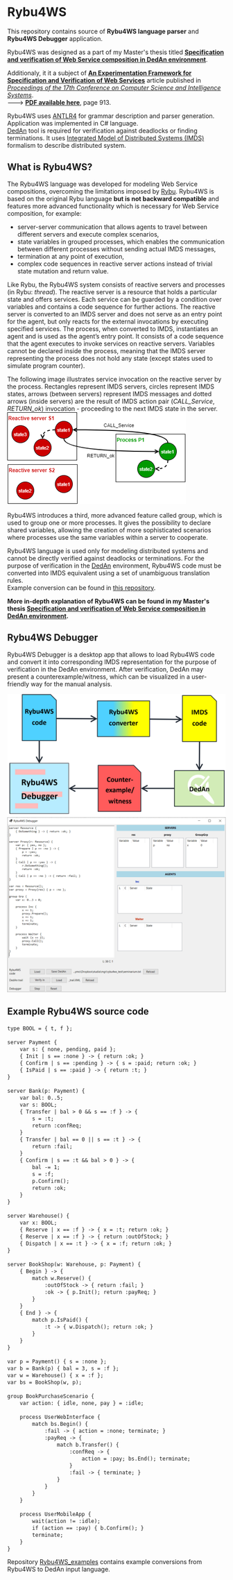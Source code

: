 # Rybu4WS

This repository contains source of **Rybu4WS language parser** and **Rybu4WS Debugger** application.

Rybu4WS was designed as a part of my Master's thesis titled [**Specification and verification of Web Service composition in DedAn environment**](https://repo.pw.edu.pl/info/master/WUTfe509ac3967748c8b159e81620f9a93c/).

Additionaly, it it a subject of [**An Experimentation Framework for Specification and Verification of Web Services**](https://ieeexplore.ieee.org/document/9908728) article published in [*Proceedings of the 17th Conference on Computer Science and Intelligence Systems*](https://ieeexplore.ieee.org/xpl/conhome/9908518/proceeding).  
---> [**PDF available here**](https://annals-csis.org/Volume_30/pliks/fedcsis.pdf), page 913.

Rybu4WS uses [ANTLR4](https://www.antlr.org/) for grammar description and parser generation.  
Application was implemented in C# language.  
[DedAn](http://staff.ii.pw.edu.pl/dedan/) tool is required for verification against deadlocks or finding terminations. It uses [Integrated Model of Distributed Systems (IMDS)](https://arxiv.org/abs/1710.08842) formalism to describe distributed system.

## What is Rybu4WS?

The Rybu4WS language was developed for modeling Web Service compositions, overcoming the limitations imposed by [Rybu](https://github.com/zyla/rybu). Rybu4WS is based on the original Rybu language **but is not backward compatible** and features more advanced functionality which is necessary for Web Service composition, for example:
- server-server communication that allows agents to travel between different
servers and execute complex scenarios,
- state variables in grouped processes, which enables the communication between
different processes without sending actual IMDS messages,
- termination at any point of execution,
- complex code sequences in reactive server actions instead of trivial state mutation
and return value.

Like Rybu, the Rybu4WS system consists of reactive servers and processes (in Rybu: *thread*).
The reactive server is a resource that holds a particular state and offers services.
Each service can be guarded by a condition over variables and contains a code sequence for further actions.
The reactive server is converted to an IMDS server and does not serve as an entry point for the agent, but only reacts for the external invocations by executing specified services.
The process, when converted to IMDS, instantiates an agent and is used as the agent’s entry point.
It consists of a code sequence that the agent executes to invoke services on reactive servers.
Variables cannot be declared inside the process, meaning that the IMDS server representing the process does not hold any state (except states used to simulate
program counter).

The following image illustrates service invocation on the reactive server by the process. Rectangles represent IMDS servers, circles represent IMDS states, arrows (between servers) represent IMDS messages and dotted arrows (inside servers) are the result of IMDS action pair (*CALL_Service*, *RETURN_ok*) invocation - proceeding to the next IMDS state in the server.  
![IMDS invocation](docs/imds_invocation.png)

Rybu4WS introduces a third, more advanced feature called group, which is used to group one or more processes.
It gives the possibility to declare shared variables, allowing the creation of more sophisticated scenarios where processes use the same variables within a server to cooperate.

Rybu4WS language is used only for modeling distributed systems and cannot be directly verified against deadlocks or terminations.
For the purpose of verification in the [DedAn](http://staff.ii.pw.edu.pl/dedan/) environment, Rybu4WS code must be converted into IMDS equivalent using a set of unambiguous translation rules.  
Example conversion can be found in [this repository](https://github.com/SzymonKatra/Rybu4WS_examples).

**More in-depth explanation of Rybu4WS can be found in my Master's thesis [Specification and verification of Web Service composition in DedAn environment](https://repo.pw.edu.pl/info/master/WUTfe509ac3967748c8b159e81620f9a93c/).**

## Rybu4WS Debugger

Rybu4WS Debugger is a desktop app that allows to load Rybu4WS code and convert it into corresponding IMDS representation for the purpose of verification in the DedAn
environment.
After verification, DedAn may present a counterexample/witness, which can be visualized in a user-friendly way for the manual analysis.

![Rybu4WS workflow](docs/rybu4ws_workflow.png)
![Rybu4WS Debugger animation](docs/rybu4ws_debugger_animation.gif)

## Example Rybu4WS source code
```
type BOOL = { t, f };

server Payment {
    var s: { none, pending, paid };
    { Init | s == :none } -> { return :ok; }
    { Confirm | s == :pending } -> { s = :paid; return :ok; }
    { IsPaid | s == :paid } -> { return :t; }
}

server Bank(p: Payment) {
    var bal: 0..5;
    var s: BOOL;
    { Transfer | bal > 0 && s == :f } -> {
        s = :t;
        return :confReq;
    }
    { Transfer | bal == 0 || s == :t } -> {
        return :fail;
    }
    { Confirm | s == :t && bal > 0 } -> {
        bal -= 1;
        s = :f;
        p.Confirm();
        return :ok;
    }
}

server Warehouse() {
    var x: BOOL;
    { Reserve | x == :f } -> { x = :t; return :ok; }
    { Reserve | x == :f } -> { return :outOfStock; }
    { Dispatch | x == :t } -> { x = :f; return :ok; }
}

server BookShop(w: Warehouse, p: Payment) {
    { Begin } -> {
        match w.Reserve() {
            :outOfStock -> { return :fail; }
            :ok -> { p.Init(); return :payReq; }
        }
    }
    { End } -> {
        match p.IsPaid() {
            :t -> { w.Dispatch(); return :ok; }
        }
    }
}

var p = Payment() { s = :none };
var b = Bank(p) { bal = 3, s = :f };
var w = Warehouse() { x = :f };
var bs = BookShop(w, p);

group BookPurchaseScenario {
    var action: { idle, none, pay } = :idle;
    
    process UserWebInterface {
        match bs.Begin() {
            :fail -> { action = :none; terminate; }
            :payReq -> {
                match b.Transfer() {
                    :confReq -> {
                        action = :pay; bs.End(); terminate;
                    }
                    :fail -> { terminate; }
                }
            }
        }
    }

    process UserMobileApp {
        wait(action != :idle);
        if (action == :pay) { b.Confirm(); }
        terminate;
    }
}
```

Repository [Rybu4WS_examples](https://github.com/SzymonKatra/Rybu4WS_examples) contains example conversions from Rybu4WS to DedAn input language.
